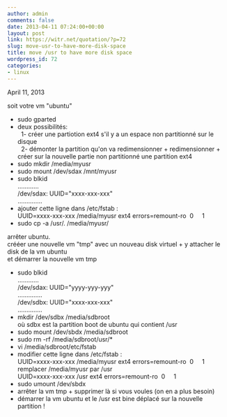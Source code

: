 ```yaml
---
author: admin
comments: false
date: 2013-04-11 07:24:00+00:00
layout: post
link: https://witr.net/quotation/?p=72
slug: move-usr-to-have-more-disk-space
title: move /usr to have more disk space
wordpress_id: 72
categories:
- linux
---
```



  
April 11, 2013  
  
soit votre vm "ubuntu"  
- sudo gparted  
- deux possibilités:  
  1- créer une partiotion ext4 s'il y a un espace non partitionné sur le disque  
  2- démonter la partition qu'on va redimensionner + redimensionner + créer sur la nouvelle partie non partitionné une partition ext4  
- sudo mkdir /media/myusr  
- sudo mount /dev/sdax /mnt/myusr  
- sudo blkid  
............  
/dev/sdax: UUID="xxxx-xxx-xxx"  
..............  
- ajouter cette ligne dans /etc/fstab :  
UUID=xxxx-xxx-xxx /media/myusr ext4 errors=remount-ro  0     1  
- sudo cp -a /usr/. /media/myusr/  
  
arrêter ubuntu.  
crééer une nouvelle vm "tmp" avec un nouveau disk virtuel + y attacher le disk de la vm ubuntu  
et démarrer la nouvelle vm tmp  
- sudo blkid  
............  
/dev/sdax: UUID="yyyy-yyy-yyy"  
..............  
/dev/sdbx: UUID="xxxx-xxx-xxx"  
..............  
- mkdir /dev/sdbx /media/sdbroot  
où sdbx est la partition boot de ubuntu qui contient /usr  
- sudo mount /dev/sbdx /media/sdbroot  
- sudo rm -rf /media/sdbroot/usr/*  
- vi /media/sdbroot/etc/fstab  
- modifier cette ligne dans /etc/fstab :  
UUID=xxxx-xxx-xxx /media/myusr ext4 errors=remount-ro  0     1  
remplacer /media/myusr par /usr  
UUID=xxxx-xxx-xxx /usr ext4 errors=remount-ro  0     1  
- sudo umount /dev/sbdx  
- arrêter la vm tmp + supprimer là si vous voules (on en a plus besoin)  
- démarrer la vm ubuntu et le /usr est bine déplacé sur la nouvelle partition !  
  


